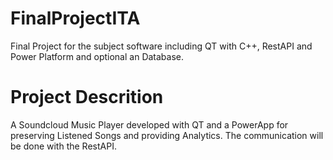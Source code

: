 # FinalProjectITA
Final Project for the subject software including QT with C++, RestAPI and Power Platform and optional an Database.

# Project Descrition
A Soundcloud Music Player developed with QT and a PowerApp for preserving Listened Songs and providing Analytics.
The communication will be done with the RestAPI.
